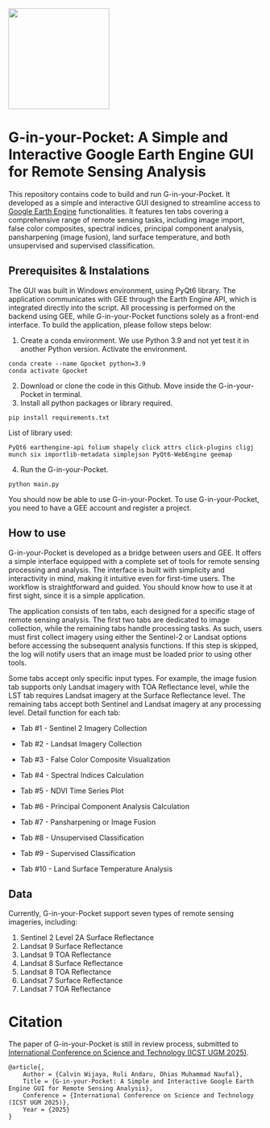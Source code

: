 <img src="https://github.com/user-attachments/assets/8471e463-9912-46f7-86d1-ebdcd584e5e5" width="200">

# G-in-your-Pocket: A Simple and Interactive Google Earth Engine GUI for Remote Sensing Analysis
This repository contains code to build and run G-in-your-Pocket. It developed as a simple and interactive GUI designed to streamline access to [Google Earth Engine](https://earthengine.google.com/) functionalities. It features ten tabs covering a comprehensive range of remote sensing tasks, including image import, false color composites, spectral indices, principal component analysis, pansharpening (image fusion), land surface temperature, and both unsupervised and supervised classification.

## Prerequisites & Instalations
The GUI was built in Windows environment, using PyQt6 library. The application communicates with GEE through the Earth Engine API, which is integrated directly into the script. All processing is performed on the backend using GEE, while G-in-your-Pocket functions solely as a front-end interface. To build the application, please follow steps below:
1. Create a conda environment. We use Python 3.9 and not yet test it in another Python version. Activate the environment.
```
conda create --name Gpocket python=3.9
conda activate Gpocket
```
2. Download or clone the code in this Github. Move inside the G-in-your-Pocket in terminal.
3. Install all python packages or library required.
```
pip install requirements.txt
```
List of library used:
```
PyQt6 earthengine-api folium shapely click attrs click-plugins cligj munch six importlib-metadata simplejson PyQt6-WebEngine geemap
```
4. Run the G-in-your-Pocket.
```
python main.py
```
You should now be able to use G-in-your-Pocket. To use G-in-your-Pocket, you need to have a GEE account and register a project.

## How to use
G-in-your-Pocket is developed as a bridge between users and GEE. It offers a simple interface equipped with a complete set of tools for remote sensing processing and analysis. The interface is built with simplicity and interactivity in mind, making it intuitive even for first-time users. The workflow is straightforward and guided. You should know how to use it at first sight, since it is a simple application.

The application consists of ten tabs, each designed for a specific stage of remote sensing analysis. The first two tabs are dedicated to image collection, while the remaining tabs handle processing tasks. As such, users must first collect imagery using either the Sentinel-2 or Landsat options before accessing the subsequent analysis functions. If this step is skipped, the log will notify users that an image must be loaded prior to using other tools.

Some tabs accept only specific input types. For example, the image fusion tab supports only Landsat imagery with TOA Reflectance level, while the LST tab requires Landsat imagery at the Surface Reflectance level. The remaining tabs accept both Sentinel and Landsat imagery at any processing level. Detail function for each tab:

- Tab #1 - Sentinel 2 Imagery Collection

- Tab #2 - Landsat Imagery Collection

- Tab #3 - False Color Composite Visualization

- Tab #4 - Spectral Indices Calculation

- Tab #5 - NDVI Time Series Plot

- Tab #6 - Principal Component Analysis Calculation

- Tab #7 - Pansharpening or Image Fusion

- Tab #8 - Unsupervised Classification

- Tab #9 - Supervised Classification

- Tab #10 - Land Surface Temperature Analysis


## Data
Currently, G-in-your-Pocket support seven types of remote sensing imageries, including:
1. Sentinel 2 Level 2A Surface Reflectance
2. Landsat 9 Surface Reflectance
3.	Landsat 9 TOA Reflectance
4.	Landsat 8 Surface Reflectance
5.	Landsat 8 TOA Reflectance
6.	Landsat 7 Surface Reflectance
7.	Landsat 7 TOA Reflectance

# Citation
The paper of G-in-your-Pocket is still in review process, submitted to [International Conference on Science and Technology (ICST UGM 2025)](https://icst.ugm.ac.id/).
```
@article{,
    Author = {Calvin Wijaya, Ruli Andaru, Dhias Muhammad Naufal},
    Title = {G-in-your-Pocket: A Simple and Interactive Google Earth Engine GUI for Remote Sensing Analysis},
    Conference = {International Conference on Science and Technology (ICST UGM 2025)},
    Year = {2025}
}
```

